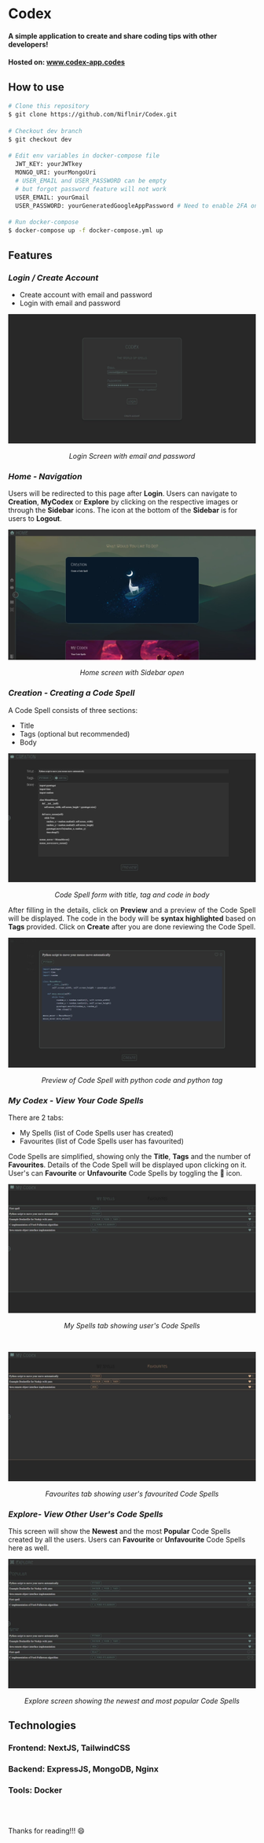 # Codex

#### A simple application to create and share coding tips with other developers!

#### Hosted on: www.codex-app.codes

## How to use

```bash
# Clone this repository
$ git clone https://github.com/Niflnir/Codex.git

# Checkout dev branch
$ git checkout dev

# Edit env variables in docker-compose file
  JWT_KEY: yourJWTkey
  MONGO_URI: yourMongoUri
  # USER_EMAIL and USER_PASSWORD can be empty
  # but forgot password feature will not work
  USER_EMAIL: yourGmail
  USER_PASSWORD: yourGeneratedGoogleAppPassword # Need to enable 2FA on google account and generate an app password

# Run docker-compose
$ docker-compose up -f docker-compose.yml up
```

## Features

### _Login / Create Account_

- Create account with email and password
- Login with email and password

![Login Screen](./screenshots/LoginScreen.jpg)

<p align="center"><em>Login Screen with email and password</em></p>

### _Home - Navigation_

Users will be redirected to this page after **Login**. Users can navigate to **Creation**, **MyCodex** or **Explore** by clicking on the respective images or through the **Sidebar** icons. The icon at the bottom of the **Sidebar** is for users to **Logout**.

![Home Screen](./screenshots/HomeScreen.jpg)

<p align="center"><em>Home screen with Sidebar open</em></p>

### _Creation - Creating a Code Spell_

A Code Spell consists of three sections:

- Title
- Tags (optional but recommended)
- Body

![Creation Screen](./screenshots/CreationScreen.jpg)

<p align="center"><em>Code Spell form with title, tag and code in body</em></p>

<p align="justify">After filling in the details, click on <b>Preview</b> and a preview of the Code Spell will be displayed. The code in the body will be <b>syntax highlighted</b> based on <b>Tags</b> provided. Click on <b>Create</b> after you are done reviewing the Code Spell.</p>

![Creation Preview Screen](./screenshots/CreationPreview.jpg)

<p align="center"><em>Preview of Code Spell with python code and python tag</em></p>

### _My Codex - View Your Code Spells_

There are 2 tabs:

- My Spells (list of Code Spells user has created)
- Favourites (list of Code Spells user has favourited)

Code Spells are simplified, showing only the **Title**, **Tags** and the number of **Favourites**. Details of the Code Spell will be displayed upon clicking on it. User's can **Favourite** or **Unfavourite** Code Spells by toggling the :blue_heart: icon.

![My Spells Screen](./screenshots/MySpellsScreen.jpg)

<p align="center"><em>My Spells tab showing user's Code Spells</em></p>

<br/>

![Favourites Screen](./screenshots/FavouritesScreen.jpg)

<p align="center"><em>Favourites tab showing user's favourited Code Spells</em></p>

### _Explore- View Other User's Code Spells_

This screen will show the **Newest** and the most **Popular** Code Spells created by all the users. Users can **Favourite** or **Unfavourite** Code Spells here as well.

![Explore Screen](./screenshots/ExploreScreen.jpg)

<p align="center"><em>Explore screen showing the newest and most popular Code Spells</em></p>

## Technologies

### Frontend: NextJS, TailwindCSS

### Backend: ExpressJS, MongoDB, Nginx

### Tools: Docker

<br/>
<br/>

Thanks for reading!!! :smile:

